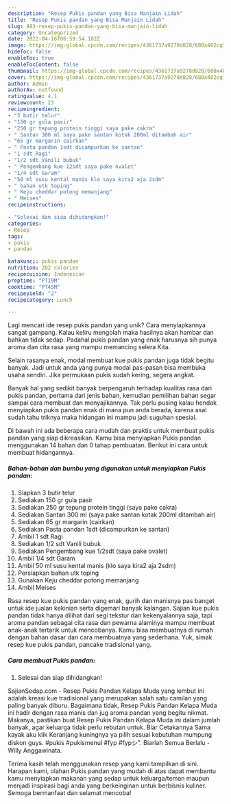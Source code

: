 ```yaml
---
description: "Resep Pukis pandan yang Bisa Manjain Lidah"
title: "Resep Pukis pandan yang Bisa Manjain Lidah"
slug: 883-resep-pukis-pandan-yang-bisa-manjain-lidah
category: Uncategorized
date: 2022-04-16T06:59:54.182Z
image: https://img-global.cpcdn.com/recipes/4361737a9278d828/680x482cq70/pukis-pandan-foto-resep-utama.jpg
hideToc: false
enableToc: true
enableTocContent: false
thumbnail: https://img-global.cpcdn.com/recipes/4361737a9278d828/680x482cq70/pukis-pandan-foto-resep-utama.jpg
cover: https://img-global.cpcdn.com/recipes/4361737a9278d828/680x482cq70/pukis-pandan-foto-resep-utama.jpg
author: Admin
authorAv: notfound
ratingvalue: 4.1
reviewcount: 23
recipeingredient:
- "3 butir telur"
- "150 gr gula pasir"
- "250 gr tepung protein tinggi saya pake cakra"
- " Santan 300 ml saya pake santan kotak 200ml ditambah air"
- "65 gr margarin cairkan"
- " Pasta pandan 1sdt dicampurkan ke santan"
- "1 sdt Ragi"
- "1/2 sdt Vanili bubuk"
- " Pengembang kue 12sdt saya pake ovalet"
- "1/4 sdt Garam"
- "50 ml susu kental manis klo saya kira2 aja 2sdm"
- " bahan utk toping"
- " Keju cheddar potong memanjang"
- " Meises"
recipeinstructions:

- "Selesai dan siap dihidangkan!"
categories:
- Resep
tags:
- pukis
- pandan

katakunci: pukis pandan 
nutrition: 202 calories
recipecuisine: Indonesian
preptime: "PT19M"
cooktime: "PT45M"
recipeyield: "2"
recipecategory: Lunch

---
```





Lagi mencari ide resep pukis pandan yang unik? Cara menyiapkannya sangat gampang. Kalau keliru mengolah maka hasilnya akan hambar dan bahkan tidak sedap. Padahal pukis pandan yang enak harusnya sih punya aroma dan cita rasa yang mampu memancing selera Kita.





Selain rasanya enak, modal membuat kue pukis pandan juga tidak begitu banyak. Jadi untuk anda yang punya modal pas-pasan bisa membuka usaha sendiri. Jika permukaan pukis sudah kering, segera angkat.

Banyak hal yang sedikit banyak berpengaruh terhadap kualitas rasa dari pukis pandan, pertama dari jenis bahan, kemudian pemilihan bahan segar sampai cara membuat dan menyajikannya. Tak perlu pusing kalau hendak menyiapkan pukis pandan enak di mana pun anda berada, karena asal sudah tahu triknya maka hidangan ini mampu jadi suguhan spesial.






Di bawah ini ada beberapa cara mudah dan praktis untuk membuat pukis pandan yang siap dikreasikan. Kamu bisa menyiapkan Pukis pandan menggunakan 14 bahan dan 0 tahap pembuatan. Berikut ini cara untuk membuat hidangannya.

<!--inarticleads1-->

##### Bahan-bahan dan bumbu yang digunakan untuk menyiapkan Pukis pandan:

1. Siapkan 3 butir telur
1. Sediakan 150 gr gula pasir
1. Sediakan 250 gr tepung protein tinggi (saya pake cakra)
1. Sediakan  Santan 300 ml (saya pake santan kotak 200ml ditambah air)
1. Sediakan 65 gr margarin (cairkan)
1. Sediakan  Pasta pandan 1sdt (dicampurkan ke santan)
1. Ambil 1 sdt Ragi
1. Sediakan 1/2 sdt Vanili bubuk
1. Sediakan  Pengembang kue 1/2sdt (saya pake ovalet)
1. Ambil 1/4 sdt Garam
1. Ambil 50 ml susu kental manis (klo saya kira2 aja 2sdm)
1. Persiapkan  bahan utk toping
1. Gunakan  Keju cheddar potong memanjang
1. Ambil  Meises


Rasa resep kue pukis pandan yang enak, gurih dan manisnya pas banget untuk ide jualan kekinian serta digemari banyak kalangan. Sajian kue pukis pandan tidak hanya dilihat dari segi tekstur dan kekenyalannya saja, tapi aroma pandan sebagai cita rasa dan pewarna alaminya mampu membuat anak-anak tertarik untuk mencobanya. Kamu bisa membuatnya di rumah dengan bahan dasar dan cara membuatnya yang sederhana. Yuk, simak resep kue pukis pandan, pancake tradisional yang. 

<!--inarticleads2-->

##### Cara membuat Pukis pandan:


1. Selesai dan siap dihidangkan!

SajianSedap.com - Resep Pukis Pandan Kelapa Muda yang lembut ini adalah kreasi kue tradisional yang merupakan salah satu camilan yang paling banyak diburu. Bagaimana tidak, Resep Pukis Pandan Kelapa Muda ini hadir dengan rasa manis dan jug aroma pandan yang begitu nikmat. Makanya, pastikan buat Resep Pukis Pandan Kelapa Muda ini dalam jumlah banyak, agar keluarga tidak perlu rebutan untuk. Biar Cetakannya Sama kayak aku klik Keranjang kuningnya ya pilih sesuai kebutuhan mumpung diskon guys. #pukis #pukismenul #fyp #fypシ&#34;. Biarlah Semua Berlalu - Willy Anggawinata. 

Terima kasih telah menggunakan resep yang kami tampilkan di sini. Harapan kami, olahan Pukis pandan yang mudah di atas dapat membantu kamu menyiapkan makanan yang sedap untuk keluarga/teman maupun menjadi inspirasi bagi anda yang berkeinginan untuk berbisnis kuliner. Semoga bermanfaat dan selamat mencoba!
